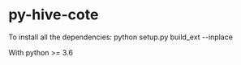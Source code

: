 # py-hive-cote

To install all the dependencies: python setup.py build_ext --inplace

With python >= 3.6

